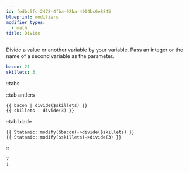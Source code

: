 ```yaml
---
id: fedbc5fc-2478-4fba-92ba-4004bc6e8845
blueprint: modifiers
modifier_types:
  - math
title: Divide
---
```

Divide a value or another variable by your variable. Pass an integer or the name of a second variable as the parameter.

```yaml
bacon: 21
skillets: 3
```

::tabs

::tab antlers
```antlers
{{ bacon | divide($skillets) }}
{{ skillets | divide(3) }}
```
::tab blade
```blade
{{ Statamic::modify($bacon)->divide($skillets) }}
{{ Statamic::modify($skillets)->divide(3) }}
```
::

```html
7
1
```
